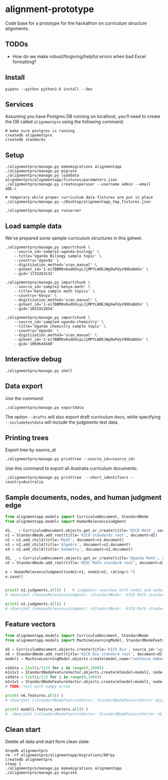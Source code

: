 # alignment-prototype
Code base for a prototype for the hackathon on curriculum structure alignments.


TODOs
-----
 - How do we make robust/forgiving/helpful errors when bad Excel formatting?




Install
-------

    pipenv --python python3.6 install --dev



Services
--------
Assuming you have Postgres DB running on localhost, you'll need to create the
DB called `alignmentpro` using the following command:

    # make sure postgres is running
    createdb alignmentpro
    createdb standards


Setup
-----

    ./alignmentpro/manage.py makemigrations alignmentapp
    ./alignmentpro/manage.py migrate
    ./alignmentpro/manage.py loaddata alignmentpro/alignmentapp/fixtures/paremeters.json
    ./alignmentpro/manage.py createsuperuser --username admin --email a@b.c

    # temporary while proper curriculum data fixtures are put in place
    ./alignmentpro/manage.py ~/Desktop/alignmentapp_tmp_fixtures.json

    ./alignmentpro/manage.py runserver



Load sample data
----------------
We've prepared some sample curriculum structures in this gsheet.

    ./alignmentpro/manage.py importchunk \
        --source_id='sample1-uganda-biology' \
        --title='Uganda Biloogy sample topic' \
        --country='Uganda' \
        --digitization_method='scan_manual' \
        --gsheet_id='1-ei7BBMOx0udbXxyLJjMPYLW0EJWg9wFUyV9ODa8m5o' \
        --gid='1733263132'

    ./alignmentpro/manage.py importchunk \
        --source_id='sample2-kenya-math' \
        --title='Kenya sample math topics' \
        --country='Kenya' \
        --digitization_method='scan_manual' \
        --gsheet_id='1-ei7BBMOx0udbXxyLJjMPYLW0EJWg9wFUyV9ODa8m5o' \
        --gid='1031912854'

    ./alignmentpro/manage.py importchunk \
        --source_id='sample4-uganda-chemistry' \
        --title='Uganda chemistry sample topic' \
        --country='Uganda' \
        --digitization_method='scan_manual' \
        --gsheet_id='1-ei7BBMOx0udbXxyLJjMPYLW0EJWg9wFUyV9ODa8m5o' \
        --gid='1069644580'



Interactive debug
-----------------

    ./alignmentpro/manage.py shell



Data export
-----------
Use the command

    ./alignmentpro/manage.py exportdata

The option `--drafts` will also export draft curriculum docs, while specifying
`--includetestdata` will include the judgments test data.


Printing trees
--------------
Export tree by source_id

    ./alignmentpro/manage.py printtree --source_id=<source_id>

Use this command to export all Australia curriculum documents:

    ./alignmentpro/manage.py printtree  --short_identifiers --country=Australia




Sample documents, nodes, and human judgment edge
------------------------------------------------


```python
from alignmentapp.models import CurriculumDocument, StandardNode
from alignmentapp.models import HumanRelevanceJudgment

d1, _ = CurriculumDocument.objects.get_or_create(title='KICD Math', source_id='kicd-math-sample')
n1 = StandardNode.add_root(title='KICD standards root', document=d1)
n2 = n1.add_child(title='Math', document=n1.document)
n3 = n2.add_child(title='Algebra', document=n2.document)
n4 = n2.add_child(title='Geometry', document=n2.document)

d2, _ = CurriculumDocument.objects.get_or_create(title='Uganda Math', source_id='uganda-math-sample')
n5 = StandardNode.add_root(title='NCDC Math standard root', document=d2)

e = HumanRelevanceJudgment(node1=n1, node2=n2, rating=0.7)
e.save()


print( n1.judgments.all() )   # judgments searches both node1 and node2 positions of n1
# <QuerySet [<HumanRelevanceJudgment: <StandardNode:  KICD Math standard root> <--0.7--> <StandardNode:  Uganda root node>>]>

print( n2.judgments.all() )
# <QuerySet [<HumanRelevanceJudgment: <StandardNode:  KICD Math standard root> <--0.7--> <StandardNode:  Uganda root node>>]>

```






Feature vectors
---------------

```python
from alignmentapp.models import CurriculumDocument, StandardNode
from alignmentapp.models import MachineLearningModel, StandardNodeFeatureVector

d3 = CurriculumDocument.objects.create(title='KICD Bio', source_id='uganda-bio-sample')
n6 = StandardNode.add_root(title='KICD Bio standard root', document=d3)
model1 = MachineLearningModel.objects.create(model_name="sentence_embeddings", model_version=1, git_hash='fefefe')

v1data = list(i/3123 for i in range(0,1000))
m1n1v1 = StandardNodeFeatureVector.objects.create(mlmodel=model1, node=n6, data=v1data)
v2data = list(i/123 for i in range(0,1000))
m1n1v1 = StandardNodeFeatureVector.objects.create(mlmodel=model1, node=n6, data=v2data)
# TODO: test with numpy array

print( n6.features.all() )
# <QuerySet [<StandardNodeFeatureVector: StandardNodeFeatureVector object (1)>, <StandardNodeFeatureVector: StandardNodeFeatureVector object (2)>]>

print( model1.feature_vectors.all() )
#  <QuerySet [<StandardNodeFeatureVector: StandardNodeFeatureVector object (1)>, <StandardNodeFeatureVector: StandardNodeFeatureVector object (2)>]>

```






Clean start
-----------

Delete all data and start form clean slate:

    dropdb alignmentpro
    rm -rf alignmentpro/alignmentapp/migrations/00*py
    createdb alignmentpro
    sleep 1
    ./alignmentpro/manage.py makemigrations alignmentapp
    ./alignmentpro/manage.py migrate
